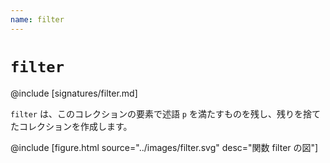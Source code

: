 ```yaml
---
name: filter
---
```


# `filter`

@include [signatures/filter.md]

`filter` は、このコレクションの要素で述語 `p` を満たすものを残し、残りを捨てたコレクションを作成します。

@include [figure.html source="../images/filter.svg" desc="関数 filter の図"]

